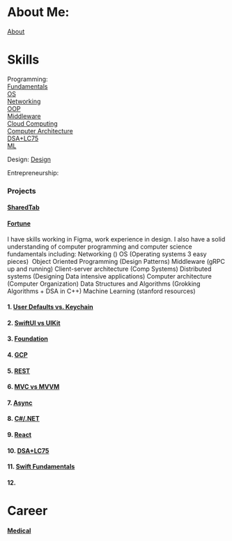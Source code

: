 # About Me:
[About](career.md)

# Skills  
Programming:  
[Fundamentals](fundamentals.md)  
[OS](os.md)  
[Networking](networking.md)  
[OOP](oop.md)  
[Middleware](middleware.md)  
[Cloud Computing](cloud.md)  
[Computer Architecture](comparch.md)  
[DSA+LC75](dsalc.md)  
[ML](ml.md)

Design:
[Design](design.md)

Entrepreneurship:
### Projects
#### [SharedTab](sharedtab.md)
#### [Fortune](fortune.md)


I have skills working in Figma, work experience in design. I also have a solid understanding of computer programming and computer science fundamentals including: Networking () OS (Operating systems 3 easy pieces)  Object Oriented Programming (Design Patterns) Middleware (gRPC up and running) Client-server architecture (Comp Systems) Distributed systems (Designing Data intensive applications) Computer architecture (Computer Organization) Data Structures and Algorithms (Grokking Algorithms + DSA in C++) Machine Learning (stanford resources)



#### 1. [User Defaults vs. Keychain](first.md)
#### 2. [SwiftUI vs UIKit](second.md)
#### 3. [Foundation](foundation.md)
#### 4. [GCP](gcp.md)
#### 5. [REST](rest.md)
#### 6. [MVC vs MVVM](mvcmvvm.md)
#### 7. [Async](async.md)
#### 8. [C#/.NET](cnet.md)
#### 9. [React](react.md)
#### 10. [DSA+LC75](dsalc.md)
#### 11. [Swift Fundamentals](swift.md)
#### 12. 
# Career


#### [Medical](medical.md)

